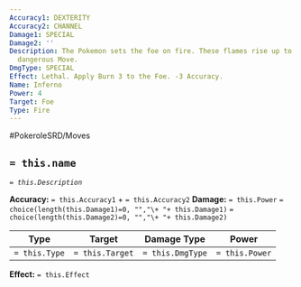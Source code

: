 ```yaml
---
Accuracy1: DEXTERITY
Accuracy2: CHANNEL
Damage1: SPECIAL
Damage2: ''
Description: The Pokemon sets the foe on fire. These flames rise up to 6 feet. A very
  dangerous Move.
DmgType: SPECIAL
Effect: Lethal. Apply Burn 3 to the Foe. -3 Accuracy.
Name: Inferno
Power: 4
Target: Foe
Type: Fire
---
```


#PokeroleSRD/Moves

## `= this.name` 
*`= this.Description`*

**Accuracy:** `= this.Accuracy1` + `= this.Accuracy2`
**Damage:** `= this.Power` `= choice(length(this.Damage1)=0, "","\+ "+ this.Damage1)` `= choice(length(this.Damage2)=0, "","\+ "+ this.Damage2)`

| Type          | Target          | Damage Type          | Power          |
| ------------- | --------------- | ---------------- | -------------- |
| `= this.Type` | `= this.Target` | `= this.DmgType` | `= this.Power` | 

**Effect:** `= this.Effect`